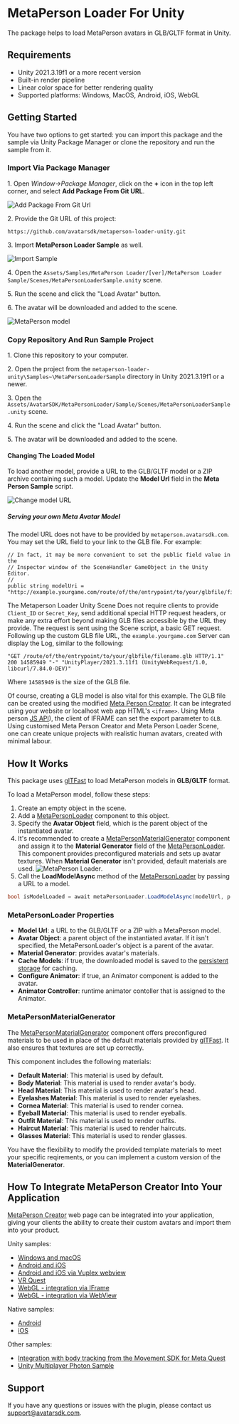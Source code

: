 # MetaPerson Loader For Unity
The package helps to load MetaPerson avatars in GLB/GLTF format in Unity.

## Requirements
 * Unity 2021.3.19f1 or a more recent version
 * Built-in render pipeline
 * Linear color space for better rendering quality
 * Supported platforms: Windows, MacOS, Android, iOS, WebGL
 
## Getting Started
You have two options to get started: you can import this package and the sample via Unity Package Manager or clone the repository and run the sample from it.

### Import Via Package Manager
1\. Open *Window->Package Manager*, click on the **+** icon in the top left corner, and select **Add Package From Git URL**.

![Add Package From Git Url](./Documentation~/Images/add_package_from_git_url.jpg "Add Package From Git Url")

2\. Provide the Git URL of this project:

`https://github.com/avatarsdk/metaperson-loader-unity.git`

3\. Import **MetaPerson Loader Sample** as well.

![Import Sample](./Documentation~/Images/import_sample.jpg "Import Sample")

4\. Open the `Assets/Samples/MetaPerson Loader/[ver]/MetaPerson Loader Sample/Scenes/MetaPersonLoaderSample.unity` scene.

5\. Run the scene and click the "Load Avatar" button.

6\. The avatar will be downloaded and added to the scene.

![MetaPerson model](./Documentation~/Images/metaperson_model.JPG "MetaPerson Model")

### Copy Repository And Run Sample Project
1\. Clone this repository to your computer.

2\. Open the project from the `metaperson-loader-unity\Samples~\MetaPersonLoaderSample` directory in Unity 2021.3.19f1 or a newer.

3\. Open the `Assets/AvatarSDK/MetaPersonLoader/Sample/Scenes/MetaPersonLoaderSample.unity` scene.

4\. Run the scene and click the "Load Avatar" button.

5\. The avatar will be downloaded and added to the scene.

#### Changing The Loaded Model
To load another model, provide a URL to the GLB/GLTF model or a ZIP archive containing such a model. Update the **Model Url** field in the **Meta Person Sample** script.

![Change model URL](./Documentation~/Images/change_model_url.JPG "Change Model URL")

<!---
|||||     A note from the scene user who was confused for a while ;)
---->

##### Serving your own Meta Avatar Model

The model URL does not have to be provided by `metaperson.avatarsdk.com`.
You may set the URL field to your link to the GLB file. For example:

```
// In fact, it may be more convenient to set the public field value in the
// Inspector window of the SceneHandler GameObject in the Unity Editor.
//
public string modelUri = "http://example.yourgame.com/route/of/the/entrypoint/to/your/glbfile/filename.glb";
```
The Metaperson Loader Unity Scene Does not require clients to provide `Client_ID` or `Secret_Key`, send additional special HTTP request headers, or make any extra effort beyond making GLB files accessible by the URL they provide.
The request is sent using the Scene script, a basic GET request.
Following up the custom GLB file URL, the `example.yourgame.com` Server can display the Log, similar to the following:

```
"GET /route/of/the/entrypoint/to/your/glbfile/filename.glb HTTP/1.1" 200 14585949 "-" "UnityPlayer/2021.3.11f1 (UnityWebRequest/1.0, libcurl/7.84.0-DEV)"
```
Where `14585949` is the size of the GLB file.

Of course, creating a GLB model is also vital for this example.
The GLB file can be created using the modified [Meta Person Creator](https://metaperson.avatarsdk.com/).
It can be integrated using your website or localhost web app HTML's `<iframe>`.
Using Meta person [JS API](https://docs.metaperson.avatarsdk.com/js_api)), the client of IFRAME can set the export parameter to `GLB`.
Using customised Meta Person Creator and Meta Person Loader Scene, one can create unique projects with realistic human avatars, created with minimal labour.

<!---
|||||    End of the little note.
---->

## How It Works
This package uses [glTFast](https://docs.unity3d.com/Packages/com.unity.cloud.gltfast@6.0/manual/index.html) to load MetaPerson models in **GLB/GLTF** format.

To load a MetaPerson model, follow these steps:
1. Create an empty object in the scene.
2. Add a [MetaPersonLoader](./Runtime/Scripts/MetaPersonLoader.cs) component to this object.
3. Specify the **Avatar Object** field, which is the parent object of the instantiated avatar.
4. It's recommended to create a [MetaPersonMaterialGenerator](./Runtime/Scripts/MetaPersonMaterialGenerator.cs) component and assign it to the **Material Generator** field of the [MetaPersonLoader](./Runtime/Scripts/MetaPersonLoader.cs).
This component provides preconfigured materials and sets up avatar textures. When **Material Generator** isn't provided, default materials are used.
![MetaPerson Loader](./Documentation~/Images/meta_person_loader.JPG "MetaPerson Loader").
5. Call the **LoadModelAsync** method of the [MetaPersonLoader](./Runtime/Scripts/MetaPersonLoader.cs) by passing a URL to a model.
```c#
bool isModelLoaded = await metaPersonLoader.LoadModelAsync(modelUrl, p => Debug.LogFormat("Downloading avatar: {0}%", (int)(p * 100)));
```

### MetaPersonLoader Properties
 * **Model Url**: a URL to the GLB/GLTF or a ZIP with a MetaPerson model.
 * **Avatar Object**: a parent object of the instantiated avatar. If it isn't specified, the MetaPersonLoader's object is a parent of the avatar.
 * **Material Generator**: provides avatar's materials.
 * **Cache Models**: if true, the downloaded model is saved to the [persistent storage](https://docs.unity3d.com/ScriptReference/Application-persistentDataPath.html) for caching.
 * **Configure Animator**: if true, an Animator component is added to the avatar.
 * **Animator Controller**: runtime animator contoller that is assigned to the Animator.

### MetaPersonMaterialGenerator
The [MetaPersonMaterialGenerator](./Runtime/Scripts/MetaPersonMaterialGenerator.cs) component offers preconfigured materials to be used in place of the default materials provided by [glTFast](https://docs.unity3d.com/Packages/com.unity.cloud.gltfast@6.0/manual/index.html). It also ensures that textures are set up correctly.

This component includes the following materials:
 * **Default Material**: This material is used by default.
 * **Body Material**: This material is used to render avatar's body.
 * **Head Material**: This material is used to render avatar's head.
 * **Eyelashes Material**: This material is used to render eyelashes.
 * **Cornea Material**: This material is used to render cornea.
 * **Eyeball Material**: This material is used to render eyeballs.
 * **Outfit Material**: This material is used to render outfits.
 * **Haircut Material**: This material is used to render haircuts.
 * **Glasses Material**: This material is used to render glasses.
 
You have the flexibility to modify the provided template materials to meet your specific reqirements, or you can implement a custom version of the **MaterialGenerator**.

## How To Integrate MetaPerson Creator Into Your Application
[MetaPerson Creator](https://metaperson.avatarsdk.com/)  web page can be integrated into your application, giving your clients the ability to create their custom avatars and import them into your product.

Unity samples:
 * [Windows and macOS](./Documentation~/MetaPersonCreatorDesktopIntegration.md)
 * [Android and iOS](./Documentation~/MetaPersonCreatorMobileIntegration.md)
 * [Android and iOS via Vuplex webview](./Documentation~/MetaPersonCreatorMobileIntegrationViaVuplex.md)
 * [VR Quest](https://github.com/avatarsdk/metaperson-vr-quest-sample)
 * [WebGL - integration via IFrame](./Documentation~/MetaPersonCreatorWebGLIFrameIntegration.md)
 * [WebGL - integration via WebView](./Documentation~/MetaPersonCreatorWebGLWebViewIntegration.md)
 
Native samples:
 * [Android](https://github.com/avatarsdk/metaperson-android-sample)
 * [iOS](https://github.com/avatarsdk/metaperson-ios-sample)

Other samples:
 * [Integration with body tracking from the Movement SDK for Meta Quest](https://github.com/avatarsdk/metaperson-quest-movement-sdk-sample)
 * [Unity Multiplayer Photon Sample](https://github.com/avatarsdk/metaperson-unity-photon-sample)

## Support
If you have any questions or issues with the plugin, please contact us <support@avatarsdk.com>.

